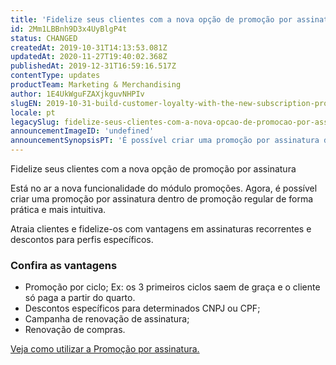 ```yaml
---
title: 'Fidelize seus clientes com a nova opção de promoção por assinatura'
id: 2Mm1LBBnh9D3x4UyBlgP4t
status: CHANGED
createdAt: 2019-10-31T14:13:53.081Z
updatedAt: 2020-11-27T19:40:02.368Z
publishedAt: 2019-12-31T16:59:16.517Z
contentType: updates
productTeam: Marketing & Merchandising
author: 1E4UkWguFZAXjkguvNHPIv
slugEN: 2019-10-31-build-customer-loyalty-with-the-new-subscription-promotion-option
locale: pt
legacySlug: fidelize-seus-clientes-com-a-nova-opcao-de-promocao-por-assinatura
announcementImageID: 'undefined'
announcementSynopsisPT: 'É possível criar uma promoção por assinatura dentro de promoção regular.'
---
```


Fidelize seus clientes com a nova opção de promoção por assinatura

Está no ar a nova funcionalidade do módulo promoções. Agora, é possível criar uma promoção por assinatura dentro de promoção regular de forma prática e mais intuitiva. 

Atraia clientes e fidelize-os com vantagens em assinaturas recorrentes e descontos para perfis específicos.

### Confira as vantagens

- Promoção por ciclo;
Ex: os 3 primeiros ciclos saem de graça e o cliente só paga a partir do quarto.
- Descontos específicos para determinados CNPJ ou CPF;
- Campanha de renovação de assinatura;
- Renovação de compras.

[Veja como utilizar a Promoção por assinatura.](https://help.vtex.com/pt/tutorial/como-criar-uma-promocao-por-assinatura--3ROT13HYNeUIv0plDqgNed)

